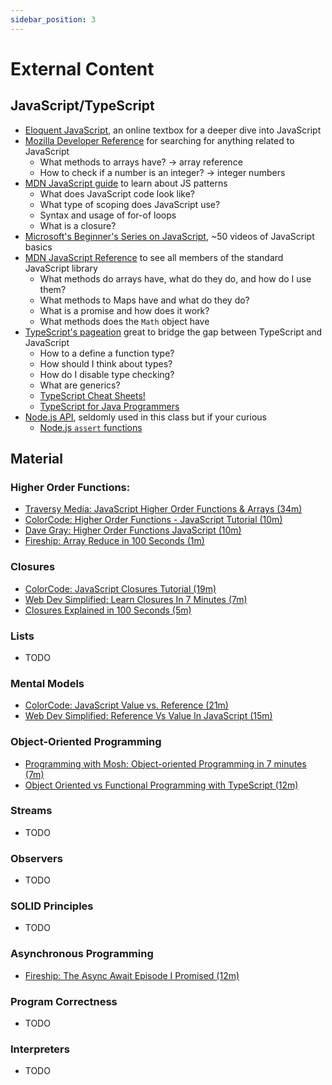 ```yaml
---
sidebar_position: 3
---
```


# External Content

## JavaScript/TypeScript

- [Eloquent JavaScript](https://eloquentjavascript.net/), an online textbox for a deeper dive into JavaScript
- [Mozilla Developer Reference](https://developer.mozilla.org/) for searching for anything related to JavaScript
  - What methods to arrays have? -> array reference
  - How to check if a number is an integer? -> integer numbers
- [MDN JavaScript guide](https://developer.mozilla.org/en-US/docs/Web/JavaScript/Guide) to learn about JS patterns
  - What does JavaScript code look like?
  - What type of scoping does JavaScript use?
  - Syntax and usage of for-of loops
  - What is a closure?
- [Microsoft's Beginner's Series on JavaScript](https://learn.microsoft.com/en-us/shows/beginners-series-to-javascript/?wt.mc_id=javascript-29163-cxa), ~50 videos of JavaScript basics
- [MDN JavaScript Reference](https://developer.mozilla.org/en-US/docs/Web/JavaScript/Reference) to see all members of the standard JavaScript library
  - What methods do arrays have, what do they do, and how do I use them?
  - What methods to Maps have and what do they do?
  - What is a promise and how does it work?
  - What methods does the `Math` object have
- [TypeScript's pageation](https://www.typescriptlang.org/docs/) great to bridge the gap between TypeScript and JavaScript
  - How to a define a function type?
  - How should I think about types?
  - How do I disable type checking?
  - What are generics?
  - [TypeScript Cheat Sheets!](https://www.typescriptlang.org/cheatsheets)
  - [TypeScript for Java Programmers](https://www.typescriptlang.org/docs/handbook/typescript-in-5-minutes-oop.html)
- [Node.js API](https://nodejs.org/api/), seldomly used in this class but if your curious
  - [Node.js `assert` functions](https://nodejs.org/api/assert.html)

## Material

### Higher Order Functions:

- [Traversy Media: JavaScript Higher Order Functions & Arrays (34m)](https://www.youtube.com/watch?v=rRgD1yVwIvE)
- [ColorCode: Higher Order Functions - JavaScript Tutorial (10m)](https://www.youtube.com/watch?v=0aKZvNNf8BA)
- [Dave Gray: Higher Order Functions JavaScript (10m)](https://www.youtube.com/watch?v=7BeT6lsudL4)
- [Fireship: Array Reduce in 100 Seconds (1m)](https://www.youtube.com/watch?v=tVCYa_bnITg)

### Closures

- [ColorCode: JavaScript Closures Tutorial (19m)](https://www.youtube.com/watch?v=aHrvi2zTlaU)
- [Web Dev Simplified: Learn Closures In 7 Minutes (7m)](https://www.youtube.com/watch?v=3a0I8ICR1Vg)
- [Closures Explained in 100 Seconds (5m)](https://www.youtube.com/watch?v=vKJpN5FAeF4)

### Lists

- TODO

### Mental Models

- [ColorCode: JavaScript Value vs. Reference (21m)](https://www.youtube.com/watch?v=r5rYoJFWfN0)
- [Web Dev Simplified: Reference Vs Value In JavaScript (15m)](https://www.youtube.com/watch?v=-hBJz2PPIVE)

### Object-Oriented Programming

- [Programming with Mosh: Object-oriented Programming in 7 minutes (7m)](https://www.youtube.com/watch?v=pTB0EiLXUC8)
- [Object Oriented vs Functional Programming with TypeScript (12m)](https://www.youtube.com/watch?v=fsVL_xrYO0w)

### Streams

- TODO

### Observers

- TODO

### SOLID Principles

- TODO

### Asynchronous Programming

- [Fireship: The Async Await Episode I Promised (12m)](https://www.youtube.com/watch?v=vn3tm0quoqE)

### Program Correctness

- TODO

### Interpreters

- TODO
